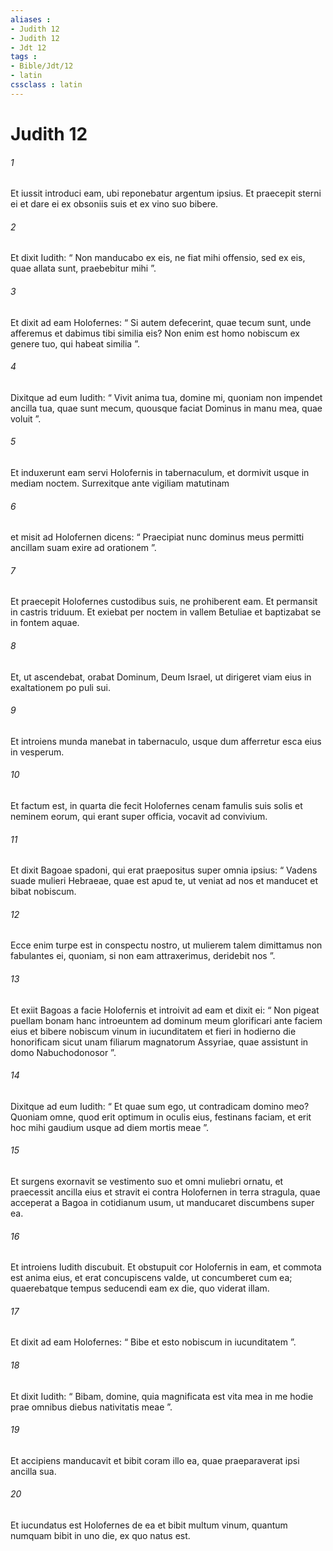 ```yaml
---
aliases : 
- Judith 12
- Judith 12
- Jdt 12
tags : 
- Bible/Jdt/12
- latin
cssclass : latin
---
```


# Judith 12

###### 1
Et iussit introduci eam, ubi reponebatur argentum ipsius. Et praecepit sterni ei et dare ei ex obsoniis suis et ex vino suo bibere. 
###### 2
Et dixit Iudith: “ Non manducabo ex eis, ne fiat mihi offensio, sed ex eis, quae allata sunt, praebebitur mihi ”.
###### 3
Et dixit ad eam Holofernes: “ Si autem defecerint, quae tecum sunt, unde afferemus et dabimus tibi similia eis? Non enim est homo nobiscum ex genere tuo, qui habeat similia ”. 
###### 4
Dixitque ad eum Iudith: “ Vivit anima tua, domine mi, quoniam non impendet ancilla tua, quae sunt mecum, quousque faciat Dominus in manu mea, quae voluit ”. 
###### 5
Et induxerunt eam servi Holofernis in tabernaculum, et dormivit usque in mediam noctem. Surrexitque ante vigiliam matutinam 
###### 6
et misit ad Holofernen dicens: “ Praecipiat nunc dominus meus permitti ancillam suam exire ad orationem ”. 
###### 7
Et praecepit Holofernes custodibus suis, ne prohiberent eam. Et permansit in castris triduum. Et exiebat per noctem in vallem Betuliae et baptizabat se in fontem aquae. 
###### 8
Et, ut ascendebat, orabat Dominum, Deum Israel, ut dirigeret viam eius in exaltationem po puli sui. 
###### 9
Et introiens munda manebat in tabernaculo, usque dum afferretur esca eius in vesperum.
###### 10
Et factum est, in quarta die fecit Holofernes cenam famulis suis solis et neminem eorum, qui erant super officia, vocavit ad convivium. 
###### 11
Et dixit Bagoae spadoni, qui erat praepositus super omnia ipsius: “ Vadens suade mulieri Hebraeae, quae est apud te, ut veniat ad nos et manducet et bibat nobiscum. 
###### 12
Ecce enim turpe est in conspectu nostro, ut mulierem talem dimittamus non fabulantes ei, quoniam, si non eam attraxerimus, deridebit nos ”. 
###### 13
Et exiit Bagoas a facie Holofernis et introivit ad eam et dixit ei: “ Non pigeat puellam bonam hanc introeuntem ad dominum meum glorificari ante faciem eius et bibere nobiscum vinum in iucunditatem et fieri in hodierno die honorificam sicut unam filiarum magnatorum Assyriae, quae assistunt in domo Nabuchodonosor ”. 
###### 14
Dixitque ad eum Iudith: “ Et quae sum ego, ut contradicam domino meo? Quoniam omne, quod erit optimum in oculis eius, festinans faciam, et erit hoc mihi gaudium usque ad diem mortis meae ”.
###### 15
Et surgens exornavit se vestimento suo et omni muliebri ornatu, et praecessit ancilla eius et stravit ei contra Holofernen in terra stragula, quae acceperat a Bagoa in cotidianum usum, ut manducaret discumbens super ea. 
###### 16
Et introiens Iudith discubuit. Et obstupuit cor Holofernis in eam, et commota est anima eius, et erat concupiscens valde, ut concumberet cum ea; quaerebatque tempus seducendi eam ex die, quo viderat illam. 
###### 17
Et dixit ad eam Holofernes: “ Bibe et esto nobiscum in iucunditatem ”. 
###### 18
Et dixit Iudith: “ Bibam, domine, quia magnificata est vita mea in me hodie prae omnibus diebus nativitatis meae ”. 
###### 19
Et accipiens manducavit et bibit coram illo ea, quae praeparaverat ipsi ancilla sua. 
###### 20
Et iucundatus est Holofernes de ea et bibit multum vinum, quantum numquam bibit in uno die, ex quo natus est.
